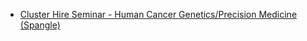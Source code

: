 * [Cluster Hire Seminar - Human Cancer Genetics/Precision Medicine (Spangle)](http://videos.med.wisc.edu/videos/87707)
